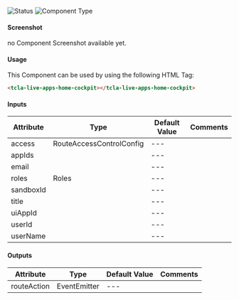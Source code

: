 
![Status][auto] ![Component Type][minor] <!--Component Meta {"created_by":"Auto", "reviewed_by":"Auto", "last_modified_by":"Auto", "comment":"none"} Component Meta -->




#### Screenshot


no Component Screenshot available yet.

#### Usage


This Component can be used by using the following HTML Tag:

```html
<tcla-live-apps-home-cockpit></tcla-live-apps-home-cockpit>
```

#### Inputs

Attribute | Type | Default Value  | Comments
--- | --- | --- | ---
access | RouteAccessControlConfig | --- | 
appIds |  | --- | 
email |  | --- | 
roles | Roles | --- | 
sandboxId |  | --- | 
title |  | --- | 
uiAppId |  | --- | 
userId |  | --- | 
userName |  | --- | 

#### Outputs

Attribute | Type | Default Value  | Comments
--- | --- | --- | ---
routeAction | EventEmitter<RouteAction> | --- | 


[auto]: https://img.shields.io/badge/Status-auto%20generated-lightgrey.svg?style=flat "auto generated"

[manually]: https://img.shields.io/badge/Status-manually%20created-yellow.svg?style=flat "manually created"

[draft]: https://img.shields.io/badge/Status-draft-red.svg?style=flat "draft"

[review]: https://img.shields.io/badge/Status-need%20review-yellowgreen.svg?style=flat "need review"

[review done]: https://img.shields.io/badge/Status-review%20done-green.svg?style=flat "review done"

[finalized]: https://img.shields.io/badge/Status-finalized-brightgreen.svg?style=flat "finalized"

[top]: https://img.shields.io/badge/Component%20Type-Top-blue.svg?style=flat "top Component"

[major]: https://img.shields.io/badge/Component%20Type-major%20Component-blue.svg?style=flat "major Component"

[minor]: https://img.shields.io/badge/Component%20Type-minor%20Component-blue.svg?style=flat "minor Component"


